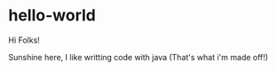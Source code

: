 # hello-world

Hi Folks!

Sunshine here, I like writting code with java (That's what i'm made off!)
